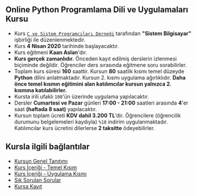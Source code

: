 ## Online Python Programlama Dili ve Uygulamaları Kursu

+ Kurs [`C ve Sistem Programcıları Derneği`](http://www.csystem.org/) tarafından __"Sistem Bilgisayar"__ işbirliği ile düzenlenmektedir.
+ Kurs __4 Nisan 2020__ tarihinde başlayacaktır.
+ Kurs eğitmeni __Kaan Aslan__'dır.
+ __Kurs gerçek zamanlıdır.__ Önceden kayıt edilmiş derslerin izlenmesi biçiminde değildir. Öğrenciler ders sırasında eğitmene soru sorabilirler.
+ Toplam kurs süresi __160__ saattir. Kursun __80__ saatlik kısmı temel düzeyde __Python__ dilini anlatmaktadır. Kursun 2. kısmı uygulama ağırlıklıdır. __Daha önce temel kısmın eğitimini alan katılımcılar kursun yalnızca 2. kısmına katılabilirler.__
+ Kursta irili ufaklı `100`'ün üzerinde uygulama yapılacaktır.
+ Dersler __Cumartesi ve Pazar__ günleri __17:00 - 21:00__ saatleri arasında __4__'er saat __(haftada 8 saat)__ yapılacaktır. 
+ Kursun toplam ücreti __KDV dahil 3.200 TL__‘dir. Öğrencilere (öğrencilik durumunu belgelemeleri kaydıyla) `%10` indirim uygulanmaktadır. Katılımcılar kurs ücretini dilerlerse __2 taksitte__ ödeyebilirler.

## Kursla ilgili bağlantılar
+ [Kursun Genel Tanıtımı](https://github.com/CSD-1993/Python_Programlama_Dili_ve_Uygulamalari/blob/master/_kurs_tanitimi.md
)
+ [Kurs İçeriği - Temel Kısım](https://github.com/CSD-1993/Pyton_Programlama_Dili_ve_Uygulamalari/blob/master/kurs_icerigi_temel_kisim.md)
+ [Kurs İçeriği - Uygulama Kısmı](https://github.com/CSD-1993/Pyton_Programlama_Dili_ve_Uygulamalari/edit/master/kurs_icerigi_uygulama.md)
+ [Sık Sorulan Sorular](https://github.com/CSD-1993/Pyton_Programlama_Dili_ve_Uygulamalari/blob/master/sss.md)
+ [Kursa Kayıt](https://zoom.us/meeting/register/tZIucuCrqj8jKyo4n39H3ZTovcT8it26eA)

